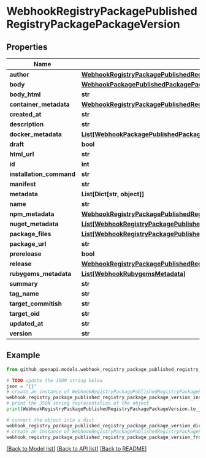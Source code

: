 # WebhookRegistryPackagePublishedRegistryPackagePackageVersion


## Properties

Name | Type | Description | Notes
------------ | ------------- | ------------- | -------------
**author** | [**WebhookRegistryPackagePublishedRegistryPackageOwner**](WebhookRegistryPackagePublishedRegistryPackageOwner.md) |  | [optional] 
**body** | [**WebhookPackagePublishedPackagePackageVersionBody**](WebhookPackagePublishedPackagePackageVersionBody.md) |  | [optional] 
**body_html** | **str** |  | [optional] 
**container_metadata** | [**WebhookRegistryPackagePublishedRegistryPackagePackageVersionContainerMetadata**](WebhookRegistryPackagePublishedRegistryPackagePackageVersionContainerMetadata.md) |  | [optional] 
**created_at** | **str** |  | [optional] 
**description** | **str** |  | 
**docker_metadata** | [**List[WebhookPackagePublishedPackagePackageVersionDockerMetadataInner]**](WebhookPackagePublishedPackagePackageVersionDockerMetadataInner.md) |  | [optional] 
**draft** | **bool** |  | [optional] 
**html_url** | **str** |  | 
**id** | **int** |  | 
**installation_command** | **str** |  | 
**manifest** | **str** |  | [optional] 
**metadata** | **List[Dict[str, object]]** |  | 
**name** | **str** |  | 
**npm_metadata** | [**WebhookRegistryPackagePublishedRegistryPackagePackageVersionNpmMetadata**](WebhookRegistryPackagePublishedRegistryPackagePackageVersionNpmMetadata.md) |  | [optional] 
**nuget_metadata** | [**List[WebhookRegistryPackagePublishedRegistryPackagePackageVersionNugetMetadataInner]**](WebhookRegistryPackagePublishedRegistryPackagePackageVersionNugetMetadataInner.md) |  | [optional] 
**package_files** | [**List[WebhookRegistryPackagePublishedRegistryPackagePackageVersionPackageFilesInner]**](WebhookRegistryPackagePublishedRegistryPackagePackageVersionPackageFilesInner.md) |  | 
**package_url** | **str** |  | 
**prerelease** | **bool** |  | [optional] 
**release** | [**WebhookRegistryPackagePublishedRegistryPackagePackageVersionRelease**](WebhookRegistryPackagePublishedRegistryPackagePackageVersionRelease.md) |  | [optional] 
**rubygems_metadata** | [**List[WebhookRubygemsMetadata]**](WebhookRubygemsMetadata.md) |  | [optional] 
**summary** | **str** |  | 
**tag_name** | **str** |  | [optional] 
**target_commitish** | **str** |  | [optional] 
**target_oid** | **str** |  | [optional] 
**updated_at** | **str** |  | [optional] 
**version** | **str** |  | 

## Example

```python
from github_openapi.models.webhook_registry_package_published_registry_package_package_version import WebhookRegistryPackagePublishedRegistryPackagePackageVersion

# TODO update the JSON string below
json = "{}"
# create an instance of WebhookRegistryPackagePublishedRegistryPackagePackageVersion from a JSON string
webhook_registry_package_published_registry_package_package_version_instance = WebhookRegistryPackagePublishedRegistryPackagePackageVersion.from_json(json)
# print the JSON string representation of the object
print(WebhookRegistryPackagePublishedRegistryPackagePackageVersion.to_json())

# convert the object into a dict
webhook_registry_package_published_registry_package_package_version_dict = webhook_registry_package_published_registry_package_package_version_instance.to_dict()
# create an instance of WebhookRegistryPackagePublishedRegistryPackagePackageVersion from a dict
webhook_registry_package_published_registry_package_package_version_from_dict = WebhookRegistryPackagePublishedRegistryPackagePackageVersion.from_dict(webhook_registry_package_published_registry_package_package_version_dict)
```
[[Back to Model list]](../README.md#documentation-for-models) [[Back to API list]](../README.md#documentation-for-api-endpoints) [[Back to README]](../README.md)


